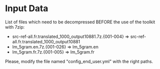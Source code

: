 # Input Data

List of files which need to be decompressed BEFORE the use of the toolkit with 7zip:
+ src-ref-all.fr.translated_1000_output10881.7z.{001-004} => src-ref-all.fr.translated_1000_output10881
+ lm_5gram.en.7z.{001-026} => lm_5gram.en
+ lm_5gram.fr.7z.{001-005} => lm_5gram.fr

Please, modify the file named "config_end_user.yml" with the right paths.
